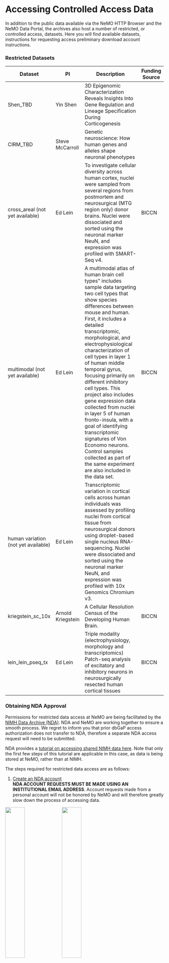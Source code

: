 # Accessing Controlled Access Data

In addition to the public data available via the NeMO HTTP Browser and the NeMO Data Portal, the archives also host a number of restricted, or controlled access, datasets. Here you will find available datasets, instructions for requesting access preliminary download account instructions.

### Restricted Datasets

| Dataset | PI | Description | Funding Source |
|---------|----|-------------|----------------|
|Shen_TBD | Yin Shen | 3D Epigenomic Characterization Reveals Insights Into Gene Regulation and Lineage Specification During Corticogenesis |     |
|CIRM_TBD | Steve McCarroll | Genetic neuroscience: How human genes and alleles shape neuronal phenotypes |   |
|cross_areal (not yet available)| Ed Lein | To investigate cellular diversity across human cortex, nuclei were sampled from several regions from postmortem and neurosurgical (MTG region only) donor brains. Nuclei were dissociated and sorted using the neuronal marker NeuN, and expression was profiled with SMART-Seq v4.| BICCN |
|multimodal (not yet available)| Ed Lein | A multimodal atlas of human brain cell types" includes sample data targeting two cell types that show species differences between mouse and human. First, it includes a detailed transcriptomic, morphological, and electrophysiological characterization of cell types in layer 1 of human middle temporal gyrus, focusing primarily on different inhibitory cell types. This project also includes gene expression data collected from nuclei in layer 5 of human fronto-insula, with a goal of identifying transcriptomic signatures of Von Economo neurons. Control samples collected as part of the same experiment are also included in the data set.| BICCN |
|human variation (not yet available)| Ed Lein | Transcriptomic variation in cortical cells across human individuals was assessed by profiling nuclei from cortical tissue from neurosurgical donors using droplet-based single nucleus RNA-sequencing. Nuclei were dissociated and sorted using the neuronal marker NeuN, and expression was profiled with 10x Genomics Chromium v3.|  |
|kriegstein_sc_10x| Arnold Kriegstein | A Cellular Resolution Census of the Developing Human Brain.  | BICCN |
|lein_lein_pseq_tx | Ed Lein | Triple modality (electrophysiology, morphology and transcriptomics) Patch-seq analysis of excitatory and inhibitory neurons in neurosurgically resected human cortical tissues | BICCN | 



### Obtaining NDA Approval

Permissions for restricted data access at NeMO are being facilitated by the [NIMH Data Archive (NDA)](https://nda.nih.gov/). NDA and NeMO are working together to ensure a smooth process. We regret to inform you that prior dbGaP access authorization does not transfer to NDA, therefore a separate NDA access request will need to be submitted.

NDA provides a [tutorial on accessing shared NIMH data here](https://nda.nih.gov/training/module?trainingModuleId=training.access&slideId=slide.access.intro). Note that only the first few steps of this tutorial are applicable in this case, as data is being stored at NeMO, rather than at NIMH. 

The steps required for restricted data access are as follows:

1)	[Create an NDA account](https://nda.nih.gov/user/create_account.html)  
**NDA ACCOUNT REQUESTS MUST BE MADE USING AN INSTITUTIONAL EMAIL ADDRESS**. Account requests made from a personal account will not be honored by NeMO and will therefore greatly slow down the process of accessing data. 

<img src="https://github.com/nemoarchive/documentation/blob/master/images/NDA_requestacct.png" width=35% align=center> <img src="https://github.com/nemoarchive/documentation/blob/master/images/nda_createacct.png" width=35% align=center>

2) Log in to the [NDA Permissions Dashboard](https://nda.nih.gov/user/dashboard/data_permissions.html).  

3) Identify the relevant BRAIN/NeMO Data Archives dataset(s). To the right is an 'Actions' dropdown. Select "Request Access".

<img src="https://github.com/nemoarchive/documentation/blob/master/images/nda_dashboard.jpeg">
<img src="https://github.com/nemoarchive/documentation/blob/master/images/nda_permission_grps.jpeg">

4) This will open the Data Access Request Tool where you can enter the title of your research, your Research Data Use Statement, and the contact information for you and your collaborators. You will also select the Signing Official at your research institution from a drop down list.  

You must work at a research institution that has an active [Federal-Wide Assurance](https://www.hhs.gov/ohrp/federalwide-assurances-fwas.html) in order to initiate a data access request.  
Data access requests for controlled access permission groups should include a Research Data Use Statement that appropriately addresses consent-based data use limitations for that permission group.  All BRAIN/NeMO datasets are listed in the NDA Controlled Access Permission Group table.  Look at the “Data Use Limitations” field to determine if there are consent-based data use limitations to which authorized researchers must adhere.  

<img src="https://github.com/nemoarchive/documentation/blob/master/images/req_access.jpeg">
<img src="https://github.com/nemoarchive/documentation/blob/master/images/req_details.jpeg">
<img src="https://github.com/nemoarchive/documentation/blob/master/images/auth_inst.jpeg">
<img src="https://github.com/nemoarchive/documentation/blob/master/images/other_recip.jpeg">
<img src="https://github.com/nemoarchive/documentation/blob/master/images/nda_agreement.jpeg">

5) Download and sign the Data Use Certification PDF from the Data Access Request Tool and complete with signatures by both investigator and institutional Signing Official. [Contact the NDA Help Desk](Email to: ndahelp@mail.nih.gov) if you need assistance identifying Signing Officials at your research institution.  

6) Log into the NDA Permissions Dashboard and upload the signed DUC on the “Active Requests” section on the top of the NDA Permissions Dashboard.  

7)	Your data access request will be reviewed by an NIH Data Access Committee (DAC).  

8) NDA will inform investigators and NeMO of a final access decision, at which time NeMO will reach out to all investigators and collaborators included on the access request. NeMO will grant data access to investigator for ***one year***, after which investigators will need to reapply for access using the process described above. 

### Creating an institutional google account

Consented data will be available from NeMO through the Google cloud platform (gcp). ***Please read the following carefully:***

Any consented user wishing to download data must create a google account at [myaccount.google.com/](https://myaccount.google.com/), **USING THE SAME INSTITUTIONAL EMAIL ADDRESS USED FOR NDA ACCOUNT CREATION**. 

If you are ***not*** currently logged in as a google user, select "Create a Google Account" at the bottom of the screen. If you ***are*** currently logged in as a google user, you can select "Use Another Account" and then "Create Account". When creating an account, you should see an option to use a current email address instead of creating an @gmail.com address. Be sure to select this and sign up with your institutional email address. Following remaining prompts to create your account.

<img src="https://github.com/nemoarchive/documentation/blob/master/images/google_newuser.png" width=35% align=center> <img src="https://github.com/nemoarchive/documentation/blob/master/images/google_currentuser.png" width=35% align=center>
<img src="https://github.com/nemoarchive/documentation/blob/master/images/google_curremail.png" width=35% align=center> <img src="https://github.com/nemoarchive/documentation/blob/master/images/google_instacct.png" width=35% align=center>


Documentation on accessing data through google cloud platform is coming soon.


